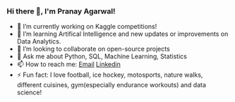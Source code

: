 ### Hi there 👋, I'm Pranay Agarwal!

- 🔭 I’m currently working on Kaggle competitions!
- 🌱 I’m learning Artifical Intelligence and new updates or improvements on Data Analytics.
- 👯 I’m looking to collaborate on open-source projects
- 💬 Ask me about Python, SQL, Machine Learning, Statistics
- 📫 How to reach me: [Email](mailto:aglpranay@gmail.com) [Linkedin](https://www.linkedin.com/in/pranayagarwal7/)
- ⚡ Fun fact: I love football, ice hockey, motosports, nature walks, different cuisines, gym(especially endurance workouts) and data science!

